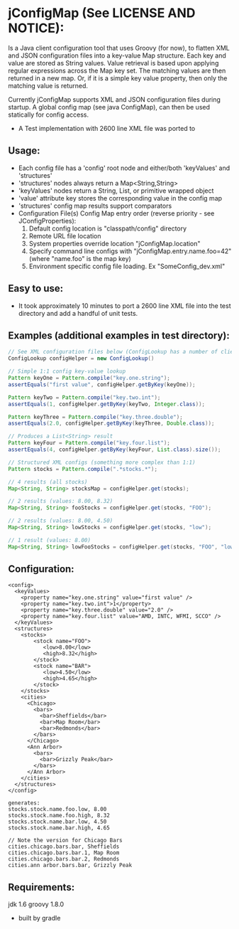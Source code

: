 jConfigMap (See LICENSE AND NOTICE):
====================================

Is a Java client configuration tool that uses Groovy (for now), to flatten
XML and JSON configuration files into a key-value Map structure. Each key
and value are stored as String values. Value retrieval is based upon applying regular
expressions across the Map key set. The matching values are then returned in a new map.
Or, if it is a simple key value property, then only the matching value is returned.

Currently jConfigMap supports XML and JSON configuration files during startup. A global config
map (see java ConfigMap), can then be used statically for config access.

* A Test implementation  with 2600 line XML file was ported to

Usage:
------
* Each config file has a 'config' root node and either/both 'keyValues' and 'structures'
* 'structures' nodes always return a Map<String,String>
* 'keyValues' nodes return a String, List, or primitive wrapped object
* 'value' attribute key stores the corresponding value in the config map
* 'structures' config map results support comparators
* Configuration File(s) Config Map entry order (reverse priority - see JConfigProperties):
    1. Default config location is "classpath/config" directory
    2. Remote URL file location
    3. System properties override location "jConfigMap.location"
    4. Specify command line configs with "jConfigMap.entry.name.foo=42" (where "name.foo" is the map key)
    5. Environment specific config file loading. Ex "SomeConfig_dev.xml"

Easy to use:
------------
* It took approximately 10 minutes to port a 2600 line XML file into the test directory
  and add a handful of unit tests.

Examples (additional examples in test directory):
-------------------------------------------------

```java
// See XML configuration files below (ConfigLookup has a number of client utility methods)
ConfigLookup configHelper = new ConfigLookup()

// Simple 1:1 config key-value lookup
Pattern keyOne = Pattern.compile("key.one.string");
assertEquals("first value", configHelper.getByKey(keyOne));

Pattern keyTwo = Pattern.compile("key.two.int");
assertEquals(1, configHelper.getByKey(keyTwo, Integer.class));

Pattern keyThree = Pattern.compile("key.three.double");
assertEquals(2.0, configHelper.getByKey(keyThree, Double.class));

// Produces a List<String> result
Pattern keyFour = Pattern.compile("key.four.list");
assertEquals(4, configHelper.getByKey(keyFour, List.class).size());

// Structured XML configs (something more complex than 1:1)
Pattern stocks = Pattern.compile(".*stocks.*");

// 4 results (all stocks)
Map<String, String> stocksMap = configHelper.get(stocks);

// 2 results (values: 8.00, 8.32)
Map<String, String> fooStocks = configHelper.get(stocks, "FOO");

// 2 results (values: 8.00, 4.50)
Map<String, String> lowStocks = configHelper.get(stocks, "low");

// 1 result (values: 8.00)
Map<String, String> lowFooStocks = configHelper.get(stocks, "FOO", "low");
```

Configuration:
-------------
```
<config>
  <keyValues>
    <property name="key.one.string" value="first value" />
    <property name="key.two.int">1</property>
    <property name="key.three.double" value="2.0" />
    <property name="key.four.list" value="AMD, INTC, WFMI, SCCO" />
  </keyValues>
  <structures>
    <stocks>
        <stock name="FOO">
           <low>8.00</low>
           <high>8.32</high>
        </stock>
        <stock name="BAR">
           <low>4.50</low>
           <high>4.65</high>
        </stock>
    </stocks>
    <cities>
      <Chicago>
        <bars>
          <bar>Sheffields</bar>
          <bar>Map Room</bar>
          <bar>Redmonds</bar>
        </bars>
      </Chicago>
      <Ann Arbor>
        <bars>
          <bar>Grizzly Peak</bar>
        </bars>
      </Ann Arbor>
    </cities>
  </structures>
</config>

generates:
stocks.stock.name.foo.low, 8.00
stocks.stock.name.foo.high, 8.32
stocks.stock.name.bar.low, 4.50
stocks.stock.name.bar.high, 4.65

// Note the version for Chicago Bars
cities.chicago.bars.bar, Sheffields
cities.chicago.bars.bar.1, Map Room
cities.chicago.bars.bar.2, Redmonds
cities.ann arbor.bars.bar, Grizzly Peak
```

Requirements:
-------------
jdk 1.6
groovy 1.8.0
* built by gradle
